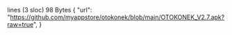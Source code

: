 lines (3 sloc)  98 Bytes
{
"url":   "https://github.com/myappstore/otokonek/blob/main/OTOKONEK_V2.7.apk?raw=true",
}
